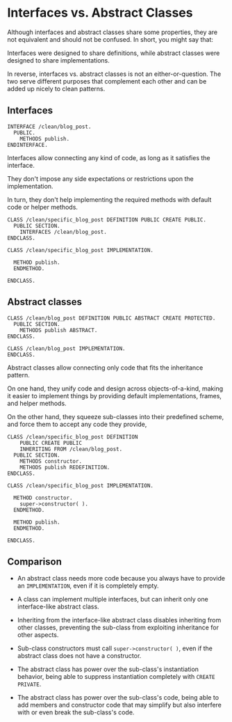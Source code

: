 # Interfaces vs. Abstract Classes

Although interfaces and abstract classes share some properties,
they are not equivalent and should not be confused.
In short, you might say that:

Interfaces were designed to share definitions,
while abstract classes were designed to share implementations.

In reverse, interfaces vs. abstract classes is not an either-or-question.
The two serve different purposes that complement each other
and can be added up nicely to clean patterns.

## Interfaces

```ABAP
INTERFACE /clean/blog_post.
  PUBLIC.
    METHODS publish.
ENDINTERFACE.
```

Interfaces allow connecting any kind of code,
as long as it satisfies the interface.

They don't impose any
side expectations or restrictions upon the implementation.

In turn, they don't help implementing the required methods
with default code or helper methods.

```ABAP
CLASS /clean/specific_blog_post DEFINITION PUBLIC CREATE PUBLIC.
  PUBLIC SECTION.
    INTERFACES /clean/blog_post.
ENDCLASS.

CLASS /clean/specific_blog_post IMPLEMENTATION.
  
  METHOD publish.
  ENDMETHOD.
  
ENDCLASS.
```

## Abstract classes

```ABAP
CLASS /clean/blog_post DEFINITION PUBLIC ABSTRACT CREATE PROTECTED.
  PUBLIC SECTION.
    METHODS publish ABSTRACT.
ENDCLASS.

CLASS /clean/blog_post IMPLEMENTATION.
ENDCLASS.
```

Abstract classes allow connecting only code that
fits the inheritance pattern.

On one hand, they unify code and design across objects-of-a-kind,
making it easier to implement things by providing default implementations,
frames, and helper methods.

On the other hand, they squeeze sub-classes into their predefined scheme,
and force them to accept any code they provide,

```ABAP
CLASS /clean/specific_blog_post DEFINITION
    PUBLIC CREATE PUBLIC
    INHERITING FROM /clean/blog_post.
  PUBLIC SECTION.
    METHODS constructor.
    METHODS publish REDEFINITION.
ENDCLASS.

CLASS /clean/specific_blog_post IMPLEMENTATION.

  METHOD constructor.
    super->constructor( ).
  ENDMETHOD.
  
  METHOD publish.
  ENDMETHOD.
  
ENDCLASS.
```

## Comparison

- An abstract class needs more code
because you always have to provide an `IMPLEMENTATION`,
even if it is completely empty.

- A class can implement multiple interfaces,
but can inherit only one interface-like abstract class.

- Inheriting from the interface-like abstract class
disables inheriting from other classes,
preventing the sub-class from exploiting inheritance for other aspects.

- Sub-class constructors must call `super->constructor( )`,
even if the abstract class does not have a constructor.

- The abstract class has power over the sub-class's instantiation behavior,
being able to suppress instantiation completely with `CREATE PRIVATE`.

- The abstract class has power over the sub-class's code,
being able to add members and constructor code that may
simplify but also interfere with or even break the sub-class's code.
